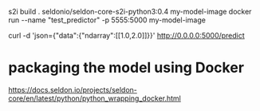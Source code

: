 s2i build . seldonio/seldon-core-s2i-python3:0.4 my-model-image
docker run --name "test_predictor" -p 5555:5000 my-model-image

curl  -d 'json={"data":{"ndarray":[[1.0,2.0]]}}' http://0.0.0.0:5000/predict

# packaging the model using Docker
https://docs.seldon.io/projects/seldon-core/en/latest/python/python_wrapping_docker.html